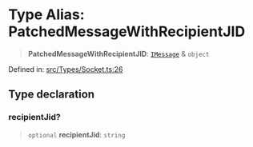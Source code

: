# Type Alias: PatchedMessageWithRecipientJID

> **PatchedMessageWithRecipientJID**: [`IMessage`](../namespaces/proto/interfaces/IMessage.md) & `object`

Defined in: [src/Types/Socket.ts:26](https://github.com/Fokusdotid/Baileys/blob/a954da2ee3c892812cf9528a5a214092693c872f/src/Types/Socket.ts#L26)

## Type declaration

### recipientJid?

> `optional` **recipientJid**: `string`
